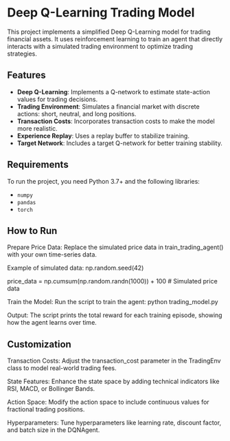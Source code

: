 # Deep Q-Learning Trading Model

This project implements a simplified Deep Q-Learning model for trading financial assets. It uses reinforcement learning to train an agent that directly interacts with a simulated trading environment to optimize trading strategies.

## Features

- **Deep Q-Learning**: Implements a Q-network to estimate state-action values for trading decisions.
- **Trading Environment**: Simulates a financial market with discrete actions: short, neutral, and long positions.
- **Transaction Costs**: Incorporates transaction costs to make the model more realistic.
- **Experience Replay**: Uses a replay buffer to stabilize training.
- **Target Network**: Includes a target Q-network for better training stability.

## Requirements

To run the project, you need Python 3.7+ and the following libraries:

- `numpy`
- `pandas`
- `torch`

## How to Run
Prepare Price Data: Replace the simulated price data in train_trading_agent() with your own time-series data.

Example of simulated data:
np.random.seed(42)

price_data = np.cumsum(np.random.randn(1000)) + 100  # Simulated price data

Train the Model: Run the script to train the agent: python trading_model.py

Output: The script prints the total reward for each training episode, showing how the agent learns over time.

## Customization
Transaction Costs: Adjust the transaction_cost parameter in the TradingEnv class to model real-world trading fees.

State Features: Enhance the state space by adding technical indicators like RSI, MACD, or Bollinger Bands.

Action Space: Modify the action space to include continuous values for fractional trading positions.

Hyperparameters: Tune hyperparameters like learning rate, discount factor, and batch size in the DQNAgent.
